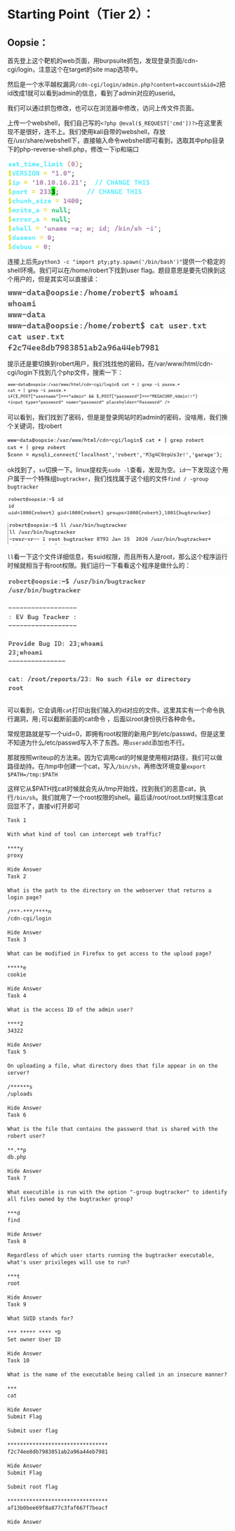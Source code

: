 # Starting Point（Tier 2）：

## Oopsie：

首先登上这个靶机的web页面，用burpsuite抓包，发现登录页面/cdn-cgi/login，注意这个在target的site map选项中。

然后是一个水平越权漏洞`/cdn-cgi/login/admin.php?content=accounts&id=2`把id改成1就可以看到admin的信息，看到了admin对应的userid。

我们可以通过抓包修改，也可以在浏览器中修改，访问上传文件页面。

上传一个webshell，我们自己写的`<?php @eval($_REQUEST['cmd'])?>`在这里表现不是很好，连不上。我们使用kali自带的webshell，存放在/usr/share/webshell下，直接输入命令webshell即可看到，选取其中php目录下的php-reverse-shell.php，修改一下ip和端口

![image-20250917162053444](https://raw.githubusercontent.com/ssaa769/typora-images/main/typora/image-20250917162053444.png)

连接上后先`python3 -c "import pty;pty.spawn('/bin/bash')"`提供一个稳定的shell环境。我们可以在/home/robert下找到user flag。题目意思是要先切换到这个用户的，但是其实可以直接读：

![image-20250917164246534](https://raw.githubusercontent.com/ssaa769/typora-images/main/typora/image-20250917164246534.png)

提示还是要切换到robert用户，我们找找他的密码，在/var/www/html/cdn-cgi/login下找到几个php文件，搜索一下：

![image-20250917163958602](https://raw.githubusercontent.com/ssaa769/typora-images/main/typora/image-20250917163958602.png)

可以看到，我们找到了密码，但是是登录网站时的admin的密码，没啥用，我们换个关键词，找robert

![image-20250917164116018](https://raw.githubusercontent.com/ssaa769/typora-images/main/typora/image-20250917164116018.png)

ok找到了，`su`切换一下。linux提权先`sudo -l`查看，发现为空。`id`一下发现这个用户属于一个特殊组`bugtracker`，我们找找属于这个组的文件`find / -group bugtracker`

![image-20250917164532779](https://raw.githubusercontent.com/ssaa769/typora-images/main/typora/image-20250917164532779.png)

![image-20250917164822545](https://raw.githubusercontent.com/ssaa769/typora-images/main/typora/image-20250917164822545.png)

`ll`看一下这个文件详细信息，有suid权限，而且所有人是root，那么这个程序运行时候就相当于有root权限。我们运行一下看看这个程序是做什么的：

![image-20250917171523268](https://raw.githubusercontent.com/ssaa769/typora-images/main/typora/image-20250917171523268.png)

可以看到，它会调用`cat`打印出我们输入的id对应的文件。这里其实有一个命令执行漏洞，用`;`可以截断前面的cat命令 ，后面以root身份执行各种命令。

常规思路就是写一个uid=0，即拥有root权限的新用户到/etc/passwd，但是这里不知道为什么/etc/passwd写入不了东西。用`useradd`添加也不行。

那就按照writeup的方法来。因为它调用cat的时候是使用相对路径，我们可以做路径劫持。在/tmp中创建一个cat，写入`/bin/sh`，再修改环境变量`export $PATH=/tmp:$PATH`

这样它从$PATH找cat时候就会先从/tmp开始找，找到我们的恶意cat，执行`/bin/sh`。我们就用了一个root权限的shell。最后读/root/root.txt时候注意cat回显不了，直接vi打开即可

```
Task 1

With what kind of tool can intercept web traffic?

****y
proxy

Hide Answer
Task 2

What is the path to the directory on the webserver that returns a login page?

/***-***/****n
/cdn-cgi/login

Hide Answer
Task 3

What can be modified in Firefox to get access to the upload page?

*****e
cookie

Hide Answer
Task 4

What is the access ID of the admin user?

****2
34322

Hide Answer
Task 5

On uploading a file, what directory does that file appear in on the server?

/******s
/uploads

Hide Answer
Task 6

What is the file that contains the password that is shared with the robert user?

**.**p
db.php

Hide Answer
Task 7

What executible is run with the option "-group bugtracker" to identify all files owned by the bugtracker group?

***d
find

Hide Answer
Task 8

Regardless of which user starts running the bugtracker executable, what's user privileges will use to run?

***t
root

Hide Answer
Task 9

What SUID stands for?

*** ***** **** *D
Set owner User ID

Hide Answer
Task 10

What is the name of the executable being called in an insecure manner?

***
cat

Hide Answer
Submit Flag

Submit user flag

********************************
f2c74ee8db7983851ab2a96a44eb7981

Hide Answer
Submit Flag

Submit root flag

********************************
af13b0bee69f8a877c3faf667f7beacf

Hide Answer
```

